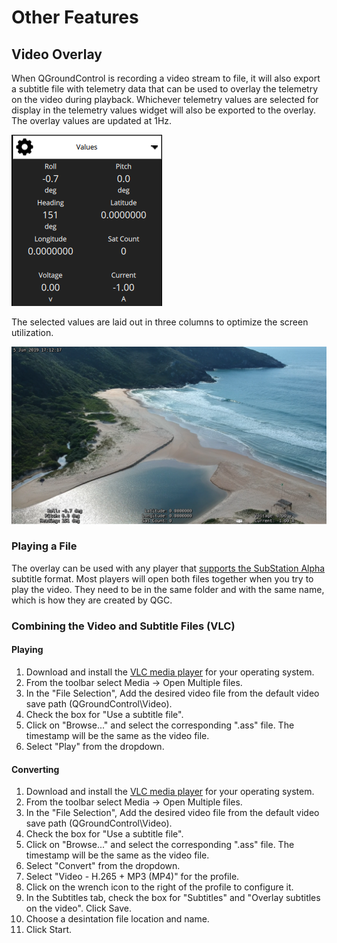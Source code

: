 # Other Features

## Video Overlay

When QGroundControl is recording a video stream to file, it will also export a subtitle file with telemetry data that can be used to overlay the telemetry on the video during playback. Whichever telemetry values are selected for display in the telemetry values widget will also be exported to the overlay. The overlay values are updated at 1Hz.

<img src="/images/reference/reference-qgc-overlay-widget.png" class="img-responsive img-center" style="max-height:600px;">

The selected values are laid out in three columns to optimize the screen utilization.

<img src="/images/reference/reference-qgc-overlay-capture.png" class="img-responsive img-center" style="max-height:600px;">

### Playing a File

The overlay can be used with any player that [supports the SubStation Alpha](https://en.wikipedia.org/wiki/SubStation_Alpha#Players_and_renderers) subtitle format. Most players will open both files together when you try to play the video. They need to be in the same folder and with the same name, which is how they are created by QGC.

### Combining the Video and Subtitle Files (VLC)

#### Playing

1. Download and install the [VLC media player](https://www.videolan.org/vlc/index.html) for your operating system.
2. From the toolbar select Media -> Open Multiple files.
3. In the "File Selection", Add the desired video file from the default video save path (QGroundControl\Video\).
4. Check the box for "Use a subtitle file".
5. Click on "Browse..." and select the corresponding ".ass" file. The timestamp will be the same as the video file.
6. Select "Play" from the dropdown.

#### Converting

1. Download and install the [VLC media player](https://www.videolan.org/vlc/index.html) for your operating system.
2. From the toolbar select Media -> Open Multiple files.
3. In the "File Selection", Add the desired video file from the default video save path (QGroundControl\Video\).
4. Check the box for "Use a subtitle file".
5. Click on "Browse..." and select the corresponding ".ass" file. The timestamp will be the same as the video file.
6. Select "Convert" from the dropdown.
7. Select "Video - H.265 + MP3 (MP4)" for the profile.
8. Click on the wrench icon to the right of the profile to configure it.
9. In the Subtitles tab, check the box for "Subtitles" and "Overlay subtitles on the video". Click Save.
10. Choose a desintation file location and name.
11. Click Start.

